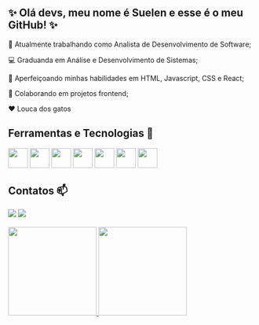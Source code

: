 ## ✨ Olá devs, meu nome é Suelen e esse é o meu GitHub! ✨



👾  Atualmente trabalhando como Analista de Desenvolvimento de Software;

💻 Graduanda em Análise e Desenvolvimento de Sistemas;

🚀 Aperfeiçoando minhas habilidades em HTML, Javascript, CSS e React;

🔎  Colaborando em projetos frontend;

❤️ Louca dos gatos 


## Ferramentas e Tecnologias 	🚩

<img src="https://cdn.jsdelivr.net/gh/devicons/devicon@latest/icons/html5/html5-plain.svg" width="40" height="40"/> <img src="https://cdn.jsdelivr.net/gh/devicons/devicon@latest/icons/javascript/javascript-original.svg" width="40" height="40"/> <img src="https://cdn.jsdelivr.net/gh/devicons/devicon@latest/icons/css3/css3-plain.svg" width="40" height="40"/> <img src="https://cdn.jsdelivr.net/gh/devicons/devicon@latest/icons/react/react-original.svg" width="40" height="40"/> <img src="https://cdn.jsdelivr.net/gh/devicons/devicon@latest/icons/python/python-original.svg" width="40" height="40"/> <img src="https://cdn.jsdelivr.net/gh/devicons/devicon@latest/icons/csharp/csharp-plain.svg" width="40" height="40"/> <img src="https://cdn.jsdelivr.net/gh/devicons/devicon@latest/icons/mysql/mysql-original.svg" width="40" height="40"/>

## Contatos 📫

<div>
<a href = "eusuelenbraga@gmail.com"><img loading="lazy" src="https://img.shields.io/badge/Gmail-D14836?style=for-the-badge&logo=gmail&logoColor=white" target="_blank"></a> <a href="https://www.linkedin.com/in/suelenbraga-/" target="_blank"><img loading="lazy" src="https://img.shields.io/badge/-LinkedIn-%230077B5?style=for-the-badge&logo=linkedin&logoColor=white" target="_blank"></a>   
</div>

<br>

<div>
<a href="https://github.com/suelenbraga1">
<img loading="lazy" height="180em" src="https://github-readme-stats.vercel.app/api/top-langs/?username=suelenbraga1&layout=compact&langs_count=7&theme=dracula"/>
<img loading="lazy" height="180em" src="https://github-readme-stats.vercel.app/api?username=suelenbraga1&show_icons=true&theme=dracula&include_all_commits=true&count_private=true"/>
</div>

